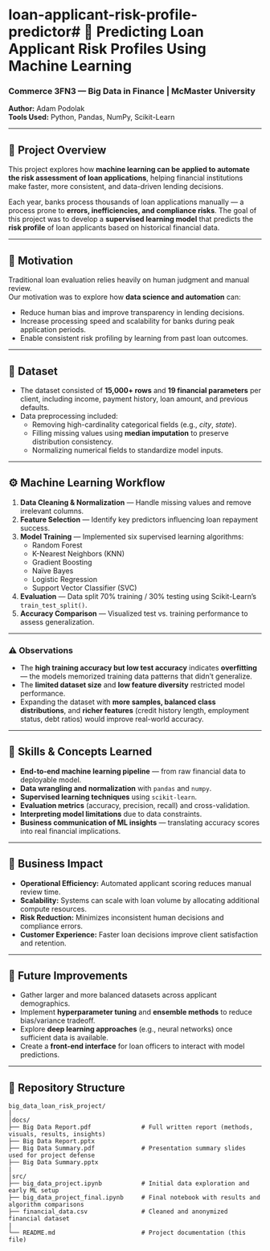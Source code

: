 # loan-applicant-risk-profile-predictor# 🧠 Predicting Loan Applicant Risk Profiles Using Machine Learning

### Commerce 3FN3 — Big Data in Finance | McMaster University  
**Author:** Adam Podolak  
**Tools Used:** Python, Pandas, NumPy, Scikit-Learn  

---

## 📘 Project Overview

This project explores how **machine learning can be applied to automate the risk assessment of loan applications**, helping financial institutions make faster, more consistent, and data-driven lending decisions.  

Each year, banks process thousands of loan applications manually — a process prone to **errors, inefficiencies, and compliance risks**. The goal of this project was to develop a **supervised learning model** that predicts the **risk profile** of loan applicants based on historical financial data.

---

## 🎯 Motivation

Traditional loan evaluation relies heavily on human judgment and manual review.  
Our motivation was to explore how **data science and automation** can:

- Reduce human bias and improve transparency in lending decisions.  
- Increase processing speed and scalability for banks during peak application periods.  
- Enable consistent risk profiling by learning from past loan outcomes.  

---

## 🧩 Dataset

- The dataset consisted of **15,000+ rows** and **19 financial parameters** per client, including income, payment history, loan amount, and previous defaults.  
- Data preprocessing included:
  - Removing high-cardinality categorical fields (e.g., *city*, *state*).  
  - Filling missing values using **median imputation** to preserve distribution consistency.  
  - Normalizing numerical fields to standardize model inputs.  

---

## ⚙️ Machine Learning Workflow

1. **Data Cleaning & Normalization** — Handle missing values and remove irrelevant columns.  
2. **Feature Selection** — Identify key predictors influencing loan repayment success.  
3. **Model Training** — Implemented six supervised learning algorithms:
   - Random Forest  
   - K-Nearest Neighbors (KNN)  
   - Gradient Boosting  
   - Naïve Bayes  
   - Logistic Regression  
   - Support Vector Classifier (SVC)  
4. **Evaluation** — Data split 70% training / 30% testing using Scikit-Learn’s `train_test_split()`.  
5. **Accuracy Comparison** — Visualized test vs. training performance to assess generalization.  

---
### ⚠️ Observations
- The **high training accuracy but low test accuracy** indicates **overfitting** — the models memorized training data patterns that didn’t generalize.  
- The **limited dataset size** and **low feature diversity** restricted model performance.  
- Expanding the dataset with **more samples, balanced class distributions**, and **richer features** (credit history length, employment status, debt ratios) would improve real-world accuracy.  

---

## 🧠 Skills & Concepts Learned

- **End-to-end machine learning pipeline** — from raw financial data to deployable model.  
- **Data wrangling and normalization** with `pandas` and `numpy`.  
- **Supervised learning techniques** using `scikit-learn`.  
- **Evaluation metrics** (accuracy, precision, recall) and cross-validation.  
- **Interpreting model limitations** due to data constraints.  
- **Business communication of ML insights** — translating accuracy scores into real financial implications.  

---

## 💼 Business Impact

- **Operational Efficiency:** Automated applicant scoring reduces manual review time.  
- **Scalability:** Systems can scale with loan volume by allocating additional compute resources.  
- **Risk Reduction:** Minimizes inconsistent human decisions and compliance errors.  
- **Customer Experience:** Faster loan decisions improve client satisfaction and retention.  

---

## 🧩 Future Improvements

- Gather larger and more balanced datasets across applicant demographics.  
- Implement **hyperparameter tuning** and **ensemble methods** to reduce bias/variance tradeoff.  
- Explore **deep learning approaches** (e.g., neural networks) once sufficient data is available.  
- Create a **front-end interface** for loan officers to interact with model predictions.  

---

## 🧾 Repository Structure

```plaintext
big_data_loan_risk_project/
|
│docs/
├── Big Data Report.pdf              # Full written report (methods, visuals, results, insights)
├── Big Data Report.pptx
├── Big Data Summary.pdf             # Presentation summary slides used for project defense
├── Big Data Summary.pptx
|
│src/
├── big_data_project.ipynb           # Initial data exploration and early ML setup
├── big_data_project_final.ipynb     # Final notebook with results and algorithm comparisons
├── financial_data.csv               # Cleaned and anonymized financial dataset
|
└── README.md                        # Project documentation (this file)
